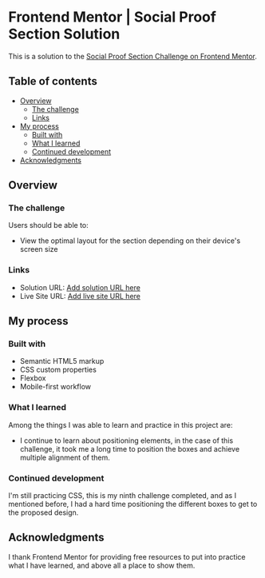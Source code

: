 # Frontend Mentor | Social Proof Section Solution

This is a solution to the [Social Proof Section Challenge on Frontend Mentor](https://www.frontendmentor.io/challenges/social-proof-section-6e0qTv_bA). 

## Table of contents

- [Overview](#overview)
  - [The challenge](#the-challenge)
  - [Links](#links)
- [My process](#my-process)
  - [Built with](#built-with)
  - [What I learned](#what-i-learned)
  - [Continued development](#continued-development)
- [Acknowledgments](#acknowledgments)

## Overview

### The challenge

Users should be able to:

- View the optimal layout for the section depending on their device's screen size

### Links

- Solution URL: [Add solution URL here](https://github.com/NelPascual/profile-card-component)
- Live Site URL: [Add live site URL here](https://profile-card-component-nelpascual.netlify.app/)

## My process

### Built with

- Semantic HTML5 markup
- CSS custom properties
- Flexbox
- Mobile-first workflow

### What I learned

Among the things I was able to learn and practice in this project are:

- I continue to learn about positioning elements, in the case of this challenge, it took me a long time to position the boxes and achieve multiple alignment of them.

### Continued development

I'm still practicing CSS, this is my ninth challenge completed, and as I mentioned before, I had a hard time positioning the different boxes to get to the proposed design.

## Acknowledgments

I thank Frontend Mentor for providing free resources to put into practice what I have learned, and above all a place to show them.